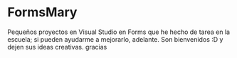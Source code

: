 # FormsMary
Pequeños proyectos en Visual Studio en Forms que he hecho de tarea en la escuela; si pueden ayudarme a mejorarlo, adelante. Son bienvenidos :D y dejen sus ideas creativas. gracias
